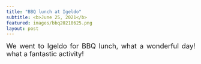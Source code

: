 ```yaml
---
title: "BBQ lunch at Igeldo"
subtitle: <b>June 25, 2021</b>
featured: images/bbq20210625.png
layout: post
---
```


<P ALIGN="justify"> <font size="4"> We went to Igeldo for BBQ lunch, what a wonderful day! what a fantastic activity! </font></p>
